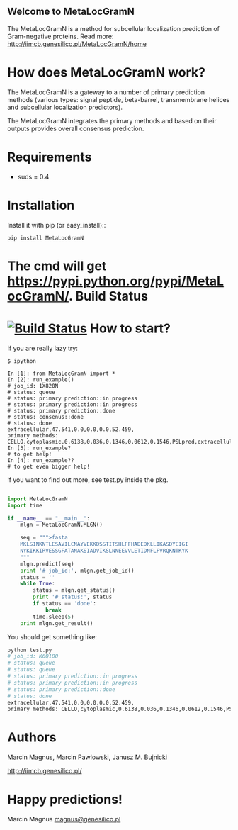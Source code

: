Welcome to MetaLocGramN
---------------

The MetaLocGramN is a method for subcellular localization prediction of Gram-negative proteins. 
Read more: http://iimcb.genesilico.pl/MetaLocGramN/home

How does MetaLocGramN work?
==================================================

The MetaLocGramN is a gateway to a number of primary prediction methods (various types: signal peptide, beta-barrel, transmembrane helices and subcellular localization predictors).

The MetaLocGramN integrates the primary methods and based on their outputs provides overall consensus prediction. 

Requirements
============

* suds = 0.4


Installation
============

Install it with pip (or easy_install)::

	pip install MetaLocGramN

The cmd will get <https://pypi.python.org/pypi/MetaLocGramN/>.
Build Status
============
[![Build Status](https://travis-ci.org/m4rx9/MetaLocGramN_client.svg?branch=master)](https://travis-ci.org/m4rx9/MetaLocGramN_client)
How to start?
==================================================
If you are really lazy try:
       
```ipython
$ ipython
        
In [1]: from MetaLocGramN import *
In [2]: run_example()
# job_id: 1X820N
# status: queue
# status: primary prediction::in progress
# status: primary prediction::in progress
# status: primary prediction::done
# status: consenus::done
# status: done
extracellular,47.541,0.0,0.0,0.0,52.459,
primary methods: CELLO,cytoplasmic,0.6138,0.036,0.1346,0.0612,0.1546,PSLpred,extracellular,0.2,0.531,PSORTb3,unknown,0.2,0.2,0.2,0.2,0.2,SosuiGramN,cytoplasmic
In [3]: run_example?
# to get help!
In [4]: run_example??
# to get even bigger help!
```

if you want to find out more, see test.py inside the pkg.

```python

import MetaLocGramN
import time

if __name__ == "__main__":
	mlgn = MetaLocGramN.MLGN()

	seq = """>fasta
	MKLSINKNTLESAVILCNAYVEKKDSSTITSHLFFHADEDKLLIKASDYEIGI
	NYKIKKIRVESSGFATANAKSIADVIKSLNNEEVVLETIDNFLFVRQKNTKYK
	"""
	mlgn.predict(seq)
	print '# job_id:', mlgn.get_job_id()
	status = ''
	while True:
	    status = mlgn.get_status()
	    print '# status:', status
	    if status == 'done':
	        break
	    time.sleep(5)
	print mlgn.get_result()
```

You should get something like:

```bash
python test.py
# job_id: K6Q10Q
# status: queue
# status: queue
# status: primary prediction::in progress
# status: primary prediction::in progress
# status: primary prediction::done
# status: done
extracellular,47.541,0.0,0.0,0.0,52.459,
primary methods: CELLO,cytoplasmic,0.6138,0.036,0.1346,0.0612,0.1546,PSLpred,extracellular,0.2,0.531,PSORTb3,unknown,0.2,0.2,0.2,0.2,0.2,SosuiGramN,cytoplasmic
```
	
Authors
==================================================

Marcin Magnus,
Marcin Pawlowski,
Janusz M. Bujnicki

http://iimcb.genesilico.pl/


Happy predictions!
==================================================

Marcin Magnus magnus@genesilico.pl

